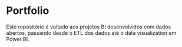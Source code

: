 # Portfolio
Este repositório é voltado aos projetos BI desenvolvidos com dados abertos, passando desde o ETL dos dados até o data visualization em Power BI.
